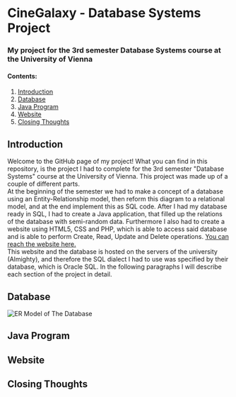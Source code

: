 # CineGalaxy - Database Systems Project
### My project for the 3rd semester Database Systems course at the University of Vienna

#### Contents:
  1. [Introduction](#intro)
  2. [Database](#db)
  3. [Java Program](#jp)
  4. [Website](#ws)
  5. [Closing Thoughts](#ct)

<a name="intro"></a>
## Introduction

Welcome to the GitHub page of my project! What you can find in this repository, is the project I had to complete for the 3rd semester "Database Systems" course at the University of Vienna. This project was made up of a couple of different parts.\
At the beginning of the semester we had to make a concept of a database using an Entity-Relationship model, then reform this diagram to a relational model, and at the end implement this as SQL code. After I had my database ready in SQL, I had to create a Java application, that filled up the relations of the database with semi-random data. Furthermore I also had to create a website using HTML5, CSS and PHP, which is able to access said database and is able to perform Create, Read, Update and Delete operations. [You can reach the website here.](http://wwwlab.cs.univie.ac.at/~peteri00/index.php)\
This website and the database is hosted on the servers of the university (Almighty), and therefore the SQL dialect I had to use was specified by their database, which is Oracle SQL. In the following paragraphs I will describe each section of the project in detail.

<a name="db"></a>
## Database

![ER Model of The Database](url)

<a name="jp"></a>
## Java Program



<a name="ws"></a>
## Website



<a name="ct"></a>
## Closing Thoughts
